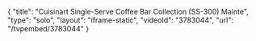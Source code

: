 {
    "title": "Cuisinart Single-Serve Coffee Bar Collection (SS-300) Mainte",
    "type": "solo",
    "layout": "iframe-static",
    "videoId": "3783044",
    "url": "\/tvpembed\/3783044"
}